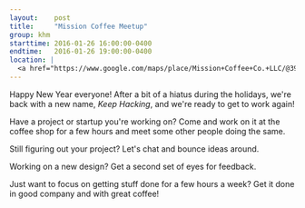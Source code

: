 ```yaml
---
layout:    post
title:     "Mission Coffee Meetup"
group: khm
starttime: 2016-01-26 16:00:00-0400
endtime:   2016-01-26 19:00:00-0400
location: |
  <a href="https://www.google.com/maps/place/Mission+Coffee+Co.+LLC/@39.9805566,-83.0046931,19.5z/data=!4m2!3m1!1s0x0000000000000000:0x0c6fccff56e2d8df!6m1!1e1" target="_blank">Mission Coffee, 11 Price Ave, Columbus, OH 43201</a>
---
```


Happy New Year everyone!  After a bit of a hiatus during the holidays, we're back with a new name, *Keep Hacking*, and we're ready to get to work again!

Have a project or startup you're working on?  Come and work on it at the coffee shop for a few hours and meet some other people doing the same.

Still figuring out your project?  Let's chat and bounce ideas around.

Working on a new design?  Get a second set of eyes for feedback.

Just want to focus on getting stuff done for a few hours a week?  Get it done in good company and with great coffee!
